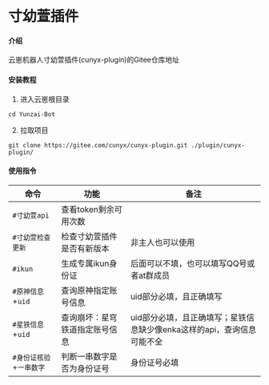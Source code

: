 # 寸幼萱插件

#### 介绍
云崽机器人寸幼萱插件(cunyx-plugin)的Gitee仓库地址

#### 安装教程

1.  进入云崽根目录
```
cd Yunzai-Bot
```

2.  拉取项目
```
git clone https://gitee.com/cunyx/cunyx-plugin.git ./plugin/cunyx-plugin/
```
#### 使用指令
|命令|功能|备注|
|-----|-----------|--------------|
|`#寸幼萱api`|查看token剩余可用次数| |
|`#寸幼萱检查更新`|检查寸幼萱插件是否有新版本|非主人也可以使用|
|`#ikun`|生成专属ikun身份证|后面可以不填，也可以填写QQ号或者at群成员|
|`#原神信息`+`uid`|查询原神指定账号信息|uid部分必填，且正确填写|
|`#星铁信息`+`uid`|查询崩坏：星穹铁道指定账号信息|uid部分必填，且正确填写；星铁信息缺少像enka这样的api，查询信息可能不全|
|`#身份证核验`+`一串数字`|判断一串数字是否为身份证号|身份证号必填|